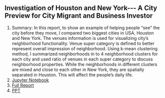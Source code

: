 ## Investigation of Houston and New York---	A City Preview for City Migrant and Business Investor 

1. Summary: In this report, to show an example of helping people “see” the city before they move, I compared two biggest cities in USA, Houston and New York. The venues information is used for visualizing city’s neighborhood functionality.  Venue super category is defined to better represent overall impression of neighborhood. Using k-mean clustering method, I summarized neighborhoods in to 4 neighborhood clusters for each city and used ratio of venues in each super category to discuss neighborhood properties. While the neighborhoods in different clusters are mixed and close to each other in New York, they are spatially separated in Houston. This will affect the people’s daily life.
2. [Jupyter Notebook](https://github.com/YDaiRice/Houston_NewYork_Neigborhood_Investigation/tree/master/Code_JupyterNoteBook)
3. [Full Report](https://github.com/YDaiRice/Houston_NewYork_Neigborhood_Investigation/blob/master/Investigation_of_Houston_NewYork_0319.pdf)
4. [PPT]()
